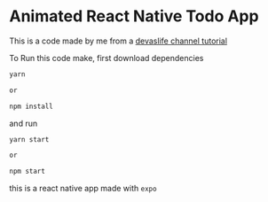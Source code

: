 # Animated React Native Todo App

This is a code made by me from a [devaslife channel tutorial](https://www.youtube.com/watch?v=k2h7usLLBhY)



To Run this code make, first download dependencies

```bash
yarn

or

npm install
```



and run

```bash
yarn start

or 

npm start
```



this is a react native app made with `expo`

